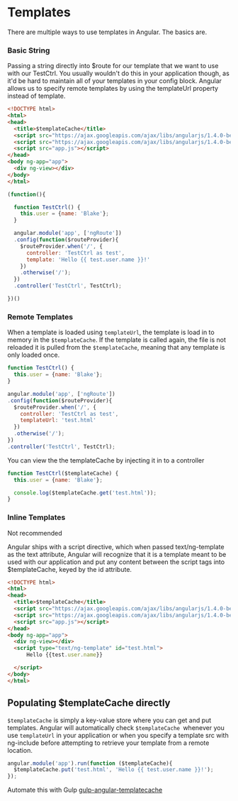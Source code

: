# Templates

There are multiple ways to use templates in Angular.  The basics are.


### Basic String

Passing a string directly into $route for our template that we want to use with our TestCtrl. You usually wouldn't do this in your application though, as it'd be hard to maintain all of your templates in your config block. Angular allows us to specify remote templates by using the templateUrl property instead of template.

```html
<!DOCTYPE html>
<html>
<head>
  <title>$templateCache</title>
  <script src="https://ajax.googleapis.com/ajax/libs/angularjs/1.4.0-beta.5/angular.min.js"></script>
  <script src="https://ajax.googleapis.com/ajax/libs/angularjs/1.4.0-beta.5/angular-route.min.js"></script>
  <script src="app.js"></script>
</head>
<body ng-app="app">
  <div ng-view></div>
</body>
</html>
```

```javascript
(function(){

  function TestCtrl() {
    this.user = {name: 'Blake'};
  }

  angular.module('app', ['ngRoute'])
  .config(function($routeProvider){
    $routeProvider.when('/', {
      controller: 'TestCtrl as test',
      template: 'Hello {{ test.user.name }}!'
    })
    .otherwise('/');
  })
  .controller('TestCtrl', TestCtrl);

})()
```


### Remote Templates

When a template is loaded using `templateUrl`, the template is load in to memory in the `$templateCache`.
If the template is called again, the file is not reloaded it is pulled from the `$templateCache`, meaning that any template is only loaded once.

```javascript
function TestCtrl() {
  this.user = {name: 'Blake'};
}

angular.module('app', ['ngRoute'])
.config(function($routeProvider){
  $routeProvider.when('/', {
    controller: 'TestCtrl as test',
    templateUrl: 'test.html'
  })
  .otherwise('/');
})
.controller('TestCtrl', TestCtrl);
```

You can view the the templateCache by injecting it in to a controller

```javascript
function TestCtrl($templateCache) {
  this.user = {name: 'Blake'};

  console.log($templateCache.get('test.html'));
}
```

### Inline Templates
Not recommended

Angular ships with a script directive, which when passed text/ng-template as the text attribute, Angular will recognize that it is a template meant to be used with our application and put any content between the script tags into $templateCache, keyed by the id attribute.

```html
<!DOCTYPE html>
<html>
<head>
  <title>$templateCache</title>
  <script src="https://ajax.googleapis.com/ajax/libs/angularjs/1.4.0-beta.5/angular.min.js"></script>
  <script src="https://ajax.googleapis.com/ajax/libs/angularjs/1.4.0-beta.5/angular-route.min.js"></script>
  <script src="app.js"></script>
</head>
<body ng-app="app">
  <div ng-view></div>
  <script type="text/ng-template" id="test.html">
      Hello {{test.user.name}}

  </script>
</body>
</html>
```

## Populating $templateCache directly

`$templateCache` is simply a key-value store where you can get and put templates. Angular will automatically check `$templateCache `whenever you use `templateUrl` in your application or when you specify a template src with ng-include before attempting to retrieve your template from a remote location.

```javascript
angular.module('app').run(function ($templateCache){
  $templateCache.put('test.html', 'Hello {{ test.user.name }}!');
});
```

Automate this with Gulp [gulp-angular-templatecache]([https://github.com/miickel/gulp-angular-templatecache)
